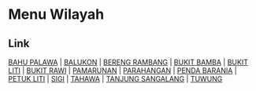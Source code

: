 # Menu Wilayah

## Link

[BAHU PALAWA](https://github.com/gigit-pemilu/pemilu-2024-62-kalimantan-tengah/tree/main/pilpres/hitung-suara/sub/62-kalimantan-tengah/sub/11-pulang-pisau/sub/03-kahayan-tengah/sub/2008-bahu-palawa)
 | 
[BALUKON](https://github.com/gigit-pemilu/pemilu-2024-62-kalimantan-tengah/tree/main/pilpres/hitung-suara/sub/62-kalimantan-tengah/sub/11-pulang-pisau/sub/03-kahayan-tengah/sub/2010-balukon)
 | 
[BERENG RAMBANG](https://github.com/gigit-pemilu/pemilu-2024-62-kalimantan-tengah/tree/main/pilpres/hitung-suara/sub/62-kalimantan-tengah/sub/11-pulang-pisau/sub/03-kahayan-tengah/sub/2014-bereng-rambang)
 | 
[BUKIT BAMBA](https://github.com/gigit-pemilu/pemilu-2024-62-kalimantan-tengah/tree/main/pilpres/hitung-suara/sub/62-kalimantan-tengah/sub/11-pulang-pisau/sub/03-kahayan-tengah/sub/2011-bukit-bamba)
 | 
[BUKIT LITI](https://github.com/gigit-pemilu/pemilu-2024-62-kalimantan-tengah/tree/main/pilpres/hitung-suara/sub/62-kalimantan-tengah/sub/11-pulang-pisau/sub/03-kahayan-tengah/sub/2007-bukit-liti)
 | 
[BUKIT RAWI](https://github.com/gigit-pemilu/pemilu-2024-62-kalimantan-tengah/tree/main/pilpres/hitung-suara/sub/62-kalimantan-tengah/sub/11-pulang-pisau/sub/03-kahayan-tengah/sub/2003-bukit-rawi)
 | 
[PAMARUNAN](https://github.com/gigit-pemilu/pemilu-2024-62-kalimantan-tengah/tree/main/pilpres/hitung-suara/sub/62-kalimantan-tengah/sub/11-pulang-pisau/sub/03-kahayan-tengah/sub/2009-pamarunan)
 | 
[PARAHANGAN](https://github.com/gigit-pemilu/pemilu-2024-62-kalimantan-tengah/tree/main/pilpres/hitung-suara/sub/62-kalimantan-tengah/sub/11-pulang-pisau/sub/03-kahayan-tengah/sub/2013-parahangan)
 | 
[PENDA BARANIA](https://github.com/gigit-pemilu/pemilu-2024-62-kalimantan-tengah/tree/main/pilpres/hitung-suara/sub/62-kalimantan-tengah/sub/11-pulang-pisau/sub/03-kahayan-tengah/sub/2002-penda-barania)
 | 
[PETUK LITI](https://github.com/gigit-pemilu/pemilu-2024-62-kalimantan-tengah/tree/main/pilpres/hitung-suara/sub/62-kalimantan-tengah/sub/11-pulang-pisau/sub/03-kahayan-tengah/sub/2006-petuk-liti)
 | 
[SIGI](https://github.com/gigit-pemilu/pemilu-2024-62-kalimantan-tengah/tree/main/pilpres/hitung-suara/sub/62-kalimantan-tengah/sub/11-pulang-pisau/sub/03-kahayan-tengah/sub/2005-sigi)
 | 
[TAHAWA](https://github.com/gigit-pemilu/pemilu-2024-62-kalimantan-tengah/tree/main/pilpres/hitung-suara/sub/62-kalimantan-tengah/sub/11-pulang-pisau/sub/03-kahayan-tengah/sub/2012-tahawa)
 | 
[TANJUNG SANGALANG](https://github.com/gigit-pemilu/pemilu-2024-62-kalimantan-tengah/tree/main/pilpres/hitung-suara/sub/62-kalimantan-tengah/sub/11-pulang-pisau/sub/03-kahayan-tengah/sub/2001-tanjung-sangalang)
 | 
[TUWUNG](https://github.com/gigit-pemilu/pemilu-2024-62-kalimantan-tengah/tree/main/pilpres/hitung-suara/sub/62-kalimantan-tengah/sub/11-pulang-pisau/sub/03-kahayan-tengah/sub/2004-tuwung)

